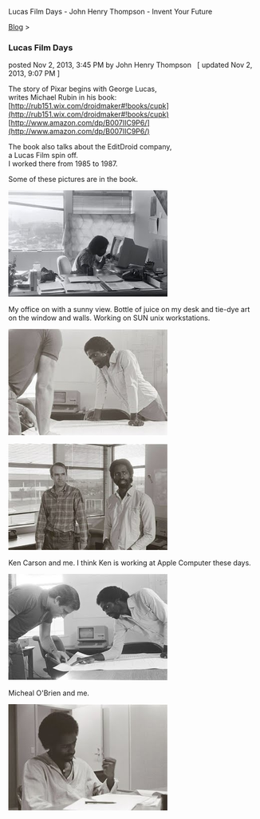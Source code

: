 Lucas Film Days - John Henry Thompson - Invent Your Future   
    

[Blog](../z-blog-1.md)‎ > ‎

### Lucas Film Days

posted Nov 2, 2013, 3:45 PM by John Henry Thompson   \[ updated Nov 2, 2013, 9:07 PM \]

The story of Pixar begins with George Lucas,  
writes Michael Rubin in his book:  
[http://rub151.wix.com/droidmaker#!books/cupk](http://rub151.wix.com/droidmaker#!books/cupk)  
[http://www.amazon.com/dp/B007IIC9P6/](http://www.amazon.com/dp/B007IIC9P6/)  
  

The book also talks about the EditDroid company,  
a Lucas Film spin off.  
I worked there from 1985 to 1987.  

Some of these pictures are in the book.  

  

  
[![](../_/rsrc/1383432545668/z-blog-1/lucasfilmdays/247027_10150222472393257_8374069_n_height=213&width=320.jpg)](http://www.johnhenrythompson.com/z-blog-1/lucasfilmdays/247027_10150222472393257_8374069_n.jpg?attredirects=0)  

My office on with a sunny view. Bottle of juice on my desk and tie-dye art on the window and walls. Working on SUN unix workstations.  

  
[](http://www.johnhenrythompson.com/z-blog-1/lucasfilmdays/247027_10150222472393257_8374069_n.jpg?attredirects=0)[![](../_/rsrc/1383432593245/z-blog-1/lucasfilmdays/249639_10150222471588257_5043297_n_height=213&width=320.jpg)](http://www.johnhenrythompson.com/z-blog-1/lucasfilmdays/249639_10150222471588257_5043297_n.jpg?attredirects=0)

[![](../_/rsrc/1383432497178/z-blog-1/lucasfilmdays/246645_10150222471648257_695964_n_height=213&width=320.jpg)](http://www.johnhenrythompson.com/z-blog-1/lucasfilmdays/246645_10150222471648257_695964_n.jpg?attredirects=0)  

Ken Carson and me. I think Ken is working at Apple Computer these days.  

  
  
[![](../_/rsrc/1383432573594/z-blog-1/lucasfilmdays/248484_10150222471538257_6041926_n_height=213&width=320.jpg)](http://www.johnhenrythompson.com/z-blog-1/lucasfilmdays/248484_10150222471538257_6041926_n.jpg?attredirects=0)  

Micheal O'Brien and me.  
  

[![](../_/rsrc/1383432621928/z-blog-1/lucasfilmdays/254450_10150222472128257_1306117_n_height=213&width=320.jpg)](http://www.johnhenrythompson.com/z-blog-1/lucasfilmdays/254450_10150222472128257_1306117_n.jpg?attredirects=0)

  

  

  

  


